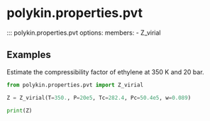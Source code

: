 # polykin.properties.pvt

::: polykin.properties.pvt
    options:
        members:
            - Z_virial

## Examples

Estimate the compressibility factor of ethylene at 350 K and 20 bar.

```python exec="on" source="console"
from polykin.properties.pvt import Z_virial

Z = Z_virial(T=350., P=20e5, Tc=282.4, Pc=50.4e5, w=0.089) 

print(Z)
```
